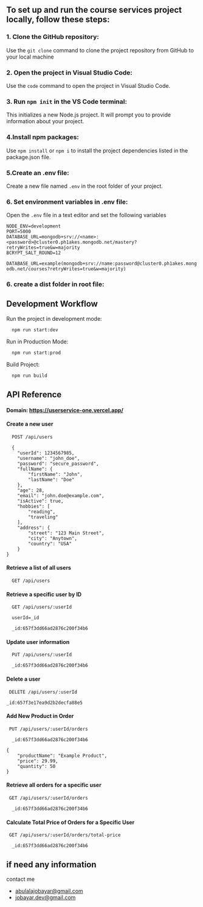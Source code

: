 
## To set up and run the course services project locally, follow these steps:
  ### 1. Clone the GitHub repository:
  Use the `git clone` command to clone the project repository from GitHub to your local machine

### 2. Open the project in Visual Studio Code:
Use the `code` command to open the project in Visual Studio Code.

### 3. Run `npm init` in the VS Code terminal:
This initializes a new Node.js project. It will prompt you to provide information about your project.
### 4.Install npm packages: 
Use `npm install` or `npm i` to install the project dependencies listed in the package.json file.
### 5.Create an .env file:
Create a new file named `.env` in the root folder of your project.
### 6. Set environment variables in .env file:
Open the `.env` file in a text editor and set the following variables

```http
NODE_ENV=development
PORT=5000
DATABASE_URL=mongodb+srv://<name>:<password>@cluster0.ph1akes.mongodb.net/mastery?retryWrites=true&w=majority
BCRYPT_SALT_ROUND=12

```
`DATABASE_URL=example(mongodb+srv://name:password@cluster0.ph1akes.mongodb.net/courses?retryWrites=true&w=majority)`

### 6. create a dist folder  in root file:

## Development Workflow

Run the project in development mode:

```bash
  npm run start:dev
```
Run in Production Mode:
```bash
  npm run start:prod
```
Build Project:
```bash
  npm run build
```



## API Reference

#### Domain: https://userservice-one.vercel.app/

#### Create a new user

```http
  POST /api/users
```
```http
  {
    "userId": 1234567985,
    "username": "john_doe",
    "password": "secure_password",
    "fullName": {
        "firstName": "John",
        "lastName": "Doe"
    },
    "age": 28,
    "email": "john.doe@example.com",
    "isActive": true,
    "hobbies": [
        "reading",
        "traveling"
    ],
    "address": {
        "street": "123 Main Street",
        "city": "Anytown",
        "country": "USA"
    }
}
```



####  Retrieve a list of all users

```http
  GET /api/users
```
#### Retrieve a specific user by ID

```http
  GET /api/users/:userId

  userId=_id
```
```http
  _id:657f3dd66ad2876c200f34b6
```


#### Update user information

```http
  PUT /api/users/:userId
```
```http
  _id:657f3dd66ad2876c200f34b6
```
#### Delete a user

```http
 DELETE /api/users/:userId
```
```http
_id:657f3e17ea9d2b2decfa88e5
```

#### Add New Product in Order

```http
 PUT /api/users/:userId/orders
```
```http
  _id:657f3dd66ad2876c200f34b6
```
```http
{
    "productName": "Example Product",
    "price": 29.99,
    "quantity": 50
}
```

#### Retrieve all orders for a specific user

```http
 GET /api/users/:userId/orders
```
```http
  _id:657f3dd66ad2876c200f34b6
```
####  Calculate Total Price of Orders for a Specific User

```http
 GET /api/users/:userId/orders/total-price
```
```http
  _id:657f3dd66ad2876c200f34b6
```




## if need any information
contact me

- abulalajobayar@gmail.com
- jobayar.dev@gmail.com

